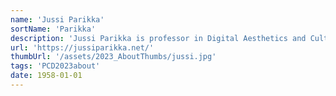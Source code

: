 ```yaml
---
name: 'Jussi Parikka'
sortName: 'Parikka'
description: 'Jussi Parikka is professor in Digital Aesthetics and Culture at Aarhus University as well as visiting professor at the Academy of Performing Arts, Prague. He is the author of several books, including Insect Media, A Geology of Media, and recently, Operational Images (that will be launched at Kunsthal Aarhus on September 28). Jussi has also been involved in several curatorial projects, including Helsinki Biennial 2023, transmediale 2023, as well as the Motores del Clima (Climate Engines) exhibition at Laboral, in Gijon (Spain).'
url: 'https://jussiparikka.net/'
thumbUrl: '/assets/2023_AboutThumbs/jussi.jpg'
tags: 'PCD2023about'
date: 1958-01-01
---
```

